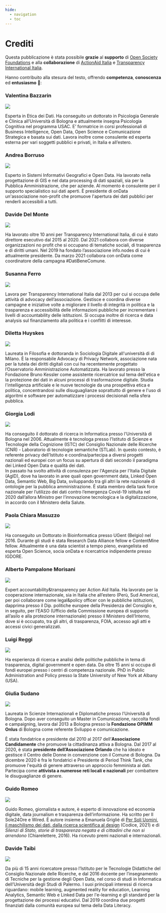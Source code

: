 ```yaml
---
hide:
  - navigation
  - toc
---
```


# Crediti



Questa pubblicazione è stata possibile **grazie** al **supporto** di [Open Society Foundations](https://www.opensocietyfoundations.org/) e alla **collaborazione** di [ActionAid Italia](https://www.actionaid.it/) e [Transparency International Italia](https://www.transparency.it/).

Hanno contribuito alla stesura del testo, offrendo **competenza**, **conoscenza** ed **entusiasmo** 🙏:

<div class="profilo">
<h3 class="nome">Valentina Bazzarin</h3>
<a href="https://twitter.com/VBazzarin"><img src="/images/people/valentina-bazzarin.jpg" class="foto-profilo"></a>
<p>Esperta in Etica dei Dati. Ha conseguito un dottorato in Psicologia Generale e Clinica all’Università di Bologna e attualmente insegna Psicologia Cognitiva nel programma USAC. E’ formatrice in corsi professionali di Business Intelligence, Open Data, Open Science e Comunicazione Strategica e basata sui dati. Lavora inoltre come consulente ed esperta esterna per vari soggetti pubblici e privati, in Italia e all’estero.</p>
</div>


<div class="profilo">
<h3 class="nome">Andrea Borruso</h3>
<a href="https://twitter.com/aborruso"><img src="/images/people/andrea-borruso.jpg" class="foto-profilo"></a>
<p>Esperto in Sistemi Informativi Geografici e Open Data. Ha lavorato nella progettazione di GIS e nel data processing di dati spaziali, sia per la Pubblica Amministrazione, che per aziende.
Al momento è consulente per il supporto specialistico sui dati aperti.
È presidente di onData un'associazione non-profit che promuove l'apertura dei dati pubblici per renderli accessibili a tutti.
</p>
</div>

<div class="profilo">
<h3 class="nome">Davide Del Monte</h3>
<a href="https://twitter.com/Davidovskij"><img src="/images/people/davide-del-monte.jpg" class="foto-profilo"></a>
<p>Ha lavorato oltre 10 anni per Transparency International Italia, di cui è stato direttore esecutivo dal 2015 al 2020. Dal 2021 collabora con diverse organizzazioni no profit che si occupano di tematiche sociali, di trasparenza e di diritti umani. Nel 2019 ha fondato l’associazione info.nodes di cui è attualmente presidente. Da marzo 2021 collabora con onData come coordinatore della campagna #DatiBeneComune.</p>
</div>

<div class="profilo">
<h3 class="nome">Susanna Ferro</h3>
<a href="https://www.linkedin.com/in/susanna-ferro"><img src="/images/people/susanna-ferro.jpg" class="foto-profilo"></a>
<p>Lavora per Transparency International Italia dal 2013 per cui si occupa delle attività di advocacy dell’associazione. Gestisce e coordina diverse campagne e iniziative volte a migliorare il livello di integrità in politica e la trasparenza e accessibilità delle informazioni pubbliche per incrementare i livelli di accountability delle istituzioni. Si occupa inoltre di ricerca e data analysis sul finanziamento alla politica e i conflitti di interesse.</p>
</div>



<div class="profilo">
<h3 class="nome">Diletta Huyskes</h3>
<a href="https://twitter.com/dilettahuyskes_"><img src="/images/people/diletta-huyskes.jpg" class="foto-profilo"></a>
<p>Laureata in Filosofia e dottoranda in Sociologia Digitale all'università di di Milano. È la responsabile Advocacy di Privacy Network, associazione nata per la tutela dei diritti digitali con cui ha recentemente progettato l’Osservatorio Amministrazione Automatizzata. Ha lavorato presso la Fondazione Bruno Kessler come assistente ricercatrice sul tema dell'etica e la protezione dei dati in alcuni processi di trasformazione digitale. Studia l'intelligenza artificiale e le nuove tecnologie da una prospettiva etica e politica, concentrandosi sulle disuguaglianze soprattutto di genere e l'uso di algoritmi e software per automatizzare i processi decisionali nella sfera pubblica.</p>
</div>

<div class="profilo">
<h3 class="nome">Giorgia Lodi</h3>
<a href="https://twitter.com/GiorgiaLodi"><img src="/images/people/giorgia-lodi.jpg" class="foto-profilo"></a>
<p>Ha conseguito il dottorato di ricerca in Informatica presso l'Università di Bologna nel 2006. Attualmente è tecnologa presso l'Istituto di Scienze e Tecnologie della Cognizione (ISTC) del Consiglio Nazionale delle Ricerche (CNR) - Laboratorio di tecnologie semantiche (STLab). In questo contesto, è referente privacy dell’Istituto e coordina/partecipa a diversi progetti nazionali ed europei con un focus su apertura di dati secondo il paradigma dei Linked Open Data e qualità dei dati.<br>
In passato ha svolto attività di consulenza per l'Agenzia per l'Italia Digitale (AgID), dove ha lavorato in aree quali open government data, Linked Open Data, Semantic Web, Big Data, sviluppando tra gli altri la rete nazionale di ontologie per la pubblica amministrazione. È stata membro della task force nazionale per l’utilizzo dei dati contro l’emergenza Covid-19 istituita nel 2020 dall’allora Ministro per l’innovazione tecnologica e la digitalizzazione, in accordo con il Ministero della Salute.</p>
</div>

<div class="profilo">
<h3 class="nome">Paola Chiara Masuzzo</h3>
<a href="https://twitter.com/pcmasuzzo"><img src="/images/people/paola-chiara-masuzzo.jpg" class="foto-profilo"></a>
<p>Ha conseguito un Dottorato in Bioinformatica presso UGent (Belgio) nel 2016. Durante gli studi è stata Research Data Alliance fellow e ContentMine fellow. Attualmente è una data scientist a tempo pieno, evangelista ed esperta Open Science, socia onData e ricercatrice indipendente presso IGDORE.</p>
</div>

<div class="profilo">
<h3 class="nome">Alberto Pampalone Morisani</h3>
<img src="/images/people/alberto-pampalone-morisani.jpg" class="foto-profilo">
<p>Expert accountability&transparency per Action Aid Italia. Ha lavorato per la cooperazione internazionale, sia in Italia che all’estero (Perù, Sud America), per poi collaborare come legal&policy officer con le pubbliche istituzioni, dapprima presso il Dip. politiche europee della Presidenza del Consiglio e, in seguito, per l’EASO (Ufficio della Commissione europea di supporto all’asilo e alla protezione internazionale) presso il Ministero dell’Interno, dove si è occupato, tra gli altri, di trasparenza, FOIA, accesso agli atti e accessi civici generalizzati.</p>
</div>

<div class="profilo">
<h3 class="nome">Luigi Reggi</h3>
<a href="https://twitter.com/luigireggi"><img src="/images/people/luigi-reggi.jpg" class="foto-profilo"></a>
<p>Ha esperienza di ricerca e analisi delle politiche pubbliche in tema di trasparenza, digital government e open data. Da oltre 15 anni si occupa di fondi europei presso i centri di competenza nazionale. PhD in Public Administration and Policy presso la State University of New York at Albany (USA).</p>
</div>

<div class="profilo">
<h3 class="nome">Giulia Sudano</h3>
<a href="https://twitter.com/GiuliaSudano"><img src="/images/people/Giulia-Sudano.jpg" class="foto-profilo"></a>
<p>Laureata in Scienze Internazionali e Diplomatiche presso l’Università di Bologna. Dopo aver conseguito un Master in Comunicazione, raccolta fondi e campaigning, lavora dal 2013 a Bologna presso la <strong>Fondazione OPIMM Onlus</strong> di Bologna come referente Sviluppo e comunicazione.</p>
<p>È stata fondatrice e presidente dal 2010 al 2017 dell’<strong>Associazione Candidamente</strong> che promuove la cittadinanza attiva a Bologna. Dal 2017 al 2020, è stata <strong>presidente dell’Associazione Orlando</strong> che ha ideato e gestisce il Centro delle Donne in convenzione con il Comune di Bologna. Da dicembre 2020 è fra le fondatrici e Presidente di Period Think Tank, che promuove l&#39;equità di genere attraverso un approccio femminista ai dati. Partecipa come <strong>attivista a numerose reti locali e nazionali</strong> per combattere le disuguaglianze di genere.</p>
</div>

<div class="profilo">
<h3 class="nome">Guido Romeo</h3>
<a href="https://twitter.com/guidoromeo"><img src="/images/people/guido-romeo.jpg" class="foto-profilo"></a>
<p>Guido Romeo, giornalista e autore, è esperto di innovazione ed economia digitale, data journalism e trasparenza dell’informazione. Ha scritto per Il Sole24Ore e Wired. È autore insieme a Emanuela Griglié di <a href="https://www.codiceedizioni.it/libri/per-soli-uomini/">Per Soli Uomini, il maschilismo dei dati, dalla ricerca scientifica al design</a> (Codice, 2021) e di <i>Silenzi di Stato, storie di trasparenza negata e di cittadini che non si arrendono</i> (Chiarelettere, 2016). Ha ricevuto premi nazionali e internazionali.</p>
</div>

<div class="profilo">
<h3 class="nome">Davide Taibi</h3>
<a href="https://twitter.com/dataibi"><img src="/images/people/davide-taibi.jpg" class="foto-profilo"></a>
<p>Da più di 15 anni ricercatore presso l’Istituto per le Tecnologie Didattiche del Consiglio Nazionale delle Ricerche, e dal 2016 docente per l’insegnamento di Tecniche per la gestione degli Open Data, nel corso di studi in Informatica dell’Università degli Studi di Palermo. I suoi principali interessi di ricerca riguardano: mobile learning, augmented reality for education, Learning Analytics, Semantic Web e Linked Data per l'e-learning e gli standard per la progettazione dei processi educativi. Dal 2019 coordina due progetti finanziati dalla comunità europea sul tema della Data Literacy.</p>
<br>
<br>
</div>


